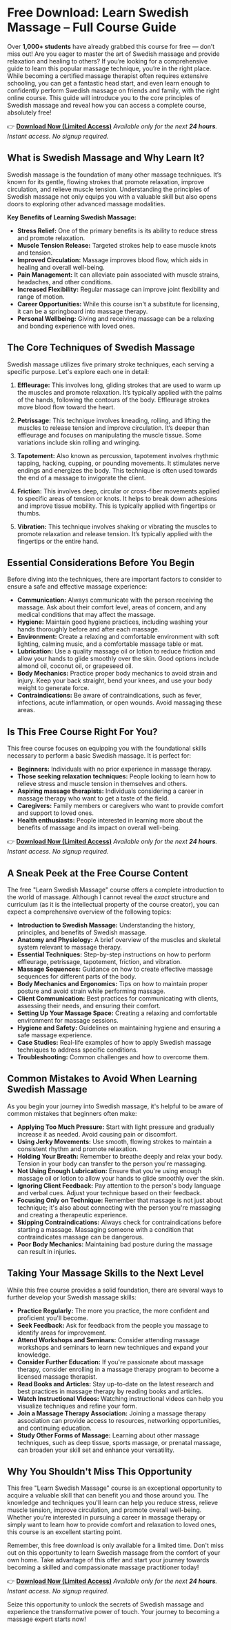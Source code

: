 # Free Download: Learn Swedish Massage – Full Course Guide

Over **1,000+ students** have already grabbed this course for free — don’t miss out!
Are you eager to master the art of Swedish massage and provide relaxation and healing to others? If you’re looking for a comprehensive guide to learn this popular massage technique, you’re in the right place. While becoming a certified massage therapist often requires extensive schooling, you can get a fantastic head start, and even learn enough to confidently perform Swedish massage on friends and family, with the right online course. This guide will introduce you to the core principles of Swedish massage and reveal how you can access a complete course, absolutely free!

👉 [**Download Now (Limited Access)**](https://udemywork.com/learn-swedish-massage)
_Available only for the next **24 hours**. Instant access. No signup required._

## What is Swedish Massage and Why Learn It?

Swedish massage is the foundation of many other massage techniques. It’s known for its gentle, flowing strokes that promote relaxation, improve circulation, and relieve muscle tension. Understanding the principles of Swedish massage not only equips you with a valuable skill but also opens doors to exploring other advanced massage modalities.

**Key Benefits of Learning Swedish Massage:**

*   **Stress Relief:** One of the primary benefits is its ability to reduce stress and promote relaxation.
*   **Muscle Tension Release:** Targeted strokes help to ease muscle knots and tension.
*   **Improved Circulation:** Massage improves blood flow, which aids in healing and overall well-being.
*   **Pain Management:** It can alleviate pain associated with muscle strains, headaches, and other conditions.
*   **Increased Flexibility:** Regular massage can improve joint flexibility and range of motion.
*   **Career Opportunities:** While this course isn't a substitute for licensing, it can be a springboard into massage therapy.
*   **Personal Wellbeing:** Giving and receiving massage can be a relaxing and bonding experience with loved ones.

## The Core Techniques of Swedish Massage

Swedish massage utilizes five primary stroke techniques, each serving a specific purpose. Let's explore each one in detail:

1.  **Effleurage:** This involves long, gliding strokes that are used to warm up the muscles and promote relaxation. It’s typically applied with the palms of the hands, following the contours of the body. Effleurage strokes move blood flow toward the heart.

2.  **Petrissage:** This technique involves kneading, rolling, and lifting the muscles to release tension and improve circulation. It’s deeper than effleurage and focuses on manipulating the muscle tissue. Some variations include skin rolling and wringing.

3.  **Tapotement:** Also known as percussion, tapotement involves rhythmic tapping, hacking, cupping, or pounding movements. It stimulates nerve endings and energizes the body. This technique is often used towards the end of a massage to invigorate the client.

4.  **Friction:** This involves deep, circular or cross-fiber movements applied to specific areas of tension or knots. It helps to break down adhesions and improve tissue mobility. This is typically applied with fingertips or thumbs.

5.  **Vibration:** This technique involves shaking or vibrating the muscles to promote relaxation and release tension. It’s typically applied with the fingertips or the entire hand.

## Essential Considerations Before You Begin

Before diving into the techniques, there are important factors to consider to ensure a safe and effective massage experience:

*   **Communication:** Always communicate with the person receiving the massage. Ask about their comfort level, areas of concern, and any medical conditions that may affect the massage.
*   **Hygiene:** Maintain good hygiene practices, including washing your hands thoroughly before and after each massage.
*   **Environment:** Create a relaxing and comfortable environment with soft lighting, calming music, and a comfortable massage table or mat.
*   **Lubrication:** Use a quality massage oil or lotion to reduce friction and allow your hands to glide smoothly over the skin. Good options include almond oil, coconut oil, or grapeseed oil.
*   **Body Mechanics:** Practice proper body mechanics to avoid strain and injury. Keep your back straight, bend your knees, and use your body weight to generate force.
*   **Contraindications:** Be aware of contraindications, such as fever, infections, acute inflammation, or open wounds. Avoid massaging these areas.

## Is This Free Course Right For You?

This free course focuses on equipping you with the foundational skills necessary to perform a basic Swedish massage. It is perfect for:

*   **Beginners:** Individuals with no prior experience in massage therapy.
*   **Those seeking relaxation techniques:** People looking to learn how to relieve stress and muscle tension in themselves and others.
*   **Aspiring massage therapists:** Individuals considering a career in massage therapy who want to get a taste of the field.
*   **Caregivers:** Family members or caregivers who want to provide comfort and support to loved ones.
*   **Health enthusiasts:** People interested in learning more about the benefits of massage and its impact on overall well-being.

👉 [**Download Now (Limited Access)**](https://udemywork.com/learn-swedish-massage)
_Available only for the next **24 hours**. Instant access. No signup required._

## A Sneak Peek at the Free Course Content

The free "Learn Swedish Massage" course offers a complete introduction to the world of massage. Although I cannot reveal the *exact* structure and curriculum (as it is the intellectual property of the course creator), you can expect a comprehensive overview of the following topics:

*   **Introduction to Swedish Massage:** Understanding the history, principles, and benefits of Swedish massage.
*   **Anatomy and Physiology:** A brief overview of the muscles and skeletal system relevant to massage therapy.
*   **Essential Techniques:** Step-by-step instructions on how to perform effleurage, petrissage, tapotement, friction, and vibration.
*   **Massage Sequences:** Guidance on how to create effective massage sequences for different parts of the body.
*   **Body Mechanics and Ergonomics:** Tips on how to maintain proper posture and avoid strain while performing massage.
*   **Client Communication:** Best practices for communicating with clients, assessing their needs, and ensuring their comfort.
*   **Setting Up Your Massage Space:** Creating a relaxing and comfortable environment for massage sessions.
*   **Hygiene and Safety:** Guidelines on maintaining hygiene and ensuring a safe massage experience.
*   **Case Studies:** Real-life examples of how to apply Swedish massage techniques to address specific conditions.
*   **Troubleshooting:** Common challenges and how to overcome them.

## Common Mistakes to Avoid When Learning Swedish Massage

As you begin your journey into Swedish massage, it's helpful to be aware of common mistakes that beginners often make:

*   **Applying Too Much Pressure:** Start with light pressure and gradually increase it as needed. Avoid causing pain or discomfort.
*   **Using Jerky Movements:** Use smooth, flowing strokes to maintain a consistent rhythm and promote relaxation.
*   **Holding Your Breath:** Remember to breathe deeply and relax your body. Tension in your body can transfer to the person you're massaging.
*   **Not Using Enough Lubrication:** Ensure that you're using enough massage oil or lotion to allow your hands to glide smoothly over the skin.
*   **Ignoring Client Feedback:** Pay attention to the person's body language and verbal cues. Adjust your technique based on their feedback.
*   **Focusing Only on Technique:** Remember that massage is not just about technique; it's also about connecting with the person you're massaging and creating a therapeutic experience.
*   **Skipping Contraindications:** Always check for contraindications before starting a massage. Massaging someone with a condition that contraindicates massage can be dangerous.
*   **Poor Body Mechanics:** Maintaining bad posture during the massage can result in injuries.

## Taking Your Massage Skills to the Next Level

While this free course provides a solid foundation, there are several ways to further develop your Swedish massage skills:

*   **Practice Regularly:** The more you practice, the more confident and proficient you'll become.
*   **Seek Feedback:** Ask for feedback from the people you massage to identify areas for improvement.
*   **Attend Workshops and Seminars:** Consider attending massage workshops and seminars to learn new techniques and expand your knowledge.
*   **Consider Further Education:** If you're passionate about massage therapy, consider enrolling in a massage therapy program to become a licensed massage therapist.
*   **Read Books and Articles:** Stay up-to-date on the latest research and best practices in massage therapy by reading books and articles.
*   **Watch Instructional Videos:** Watching instructional videos can help you visualize techniques and refine your form.
*   **Join a Massage Therapy Association:** Joining a massage therapy association can provide access to resources, networking opportunities, and continuing education.
*   **Study Other Forms of Massage:** Learning about other massage techniques, such as deep tissue, sports massage, or prenatal massage, can broaden your skill set and enhance your versatility.

## Why You Shouldn't Miss This Opportunity

This free "Learn Swedish Massage" course is an exceptional opportunity to acquire a valuable skill that can benefit you and those around you. The knowledge and techniques you'll learn can help you reduce stress, relieve muscle tension, improve circulation, and promote overall well-being. Whether you're interested in pursuing a career in massage therapy or simply want to learn how to provide comfort and relaxation to loved ones, this course is an excellent starting point.

Remember, this free download is only available for a limited time. Don't miss out on this opportunity to learn Swedish massage from the comfort of your own home. Take advantage of this offer and start your journey towards becoming a skilled and compassionate massage practitioner today!

👉 [**Download Now (Limited Access)**](https://udemywork.com/learn-swedish-massage)
_Available only for the next **24 hours**. Instant access. No signup required._

Seize this opportunity to unlock the secrets of Swedish massage and experience the transformative power of touch. Your journey to becoming a massage expert starts now!
